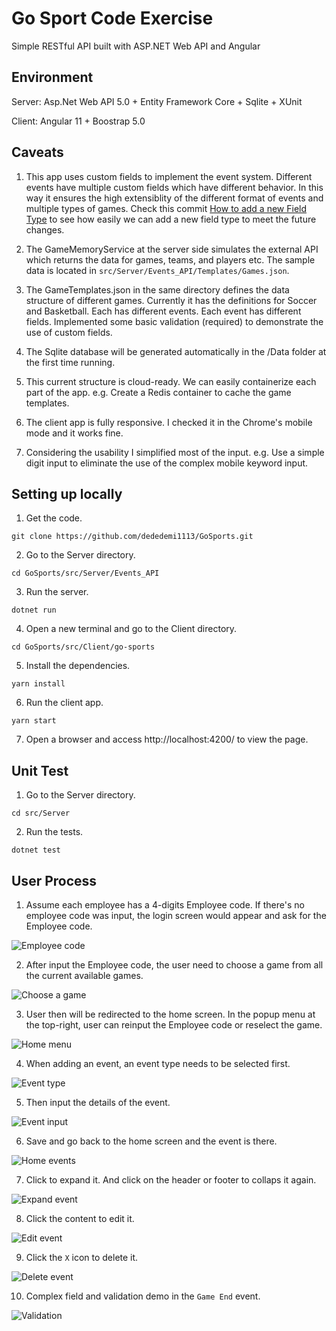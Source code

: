 # Go Sport Code Exercise

Simple RESTful API built with ASP.NET Web API and Angular

## Environment

Server: Asp.Net Web API 5.0 + Entity Framework Core + Sqlite + XUnit

Client: Angular 11 + Boostrap 5.0

## Caveats

1. This app uses custom fields to implement the event system. Different events have multiple custom fields which have different behavior. In this way it ensures the high extensiblity of the different format of events and multiple types of games. Check this commit [How to add a new Field Type](https://github.com/dededemi1113/GoSports/commit/1d43aff5f9e32811f330eff9a4f0ccac33252b92) to see how easily we can add a new field type to meet the future changes.

2. The GameMemoryService at the server side simulates the external API which returns the data for games, teams, and players etc. The sample data is located in `src/Server/Events_API/Templates/Games.json`.

3. The GameTemplates.json in the same directory defines the data structure of different games. Currently it has the definitions for Soccer and Basketball. Each has different events. Each event has different fields. Implemented some basic validation (required) to demonstrate the use of custom fields.

4. The Sqlite database will be generated automatically in the /Data folder at the first time running.

5. This current structure is cloud-ready. We can easily containerize each part of the app. e.g. Create a Redis container to cache the game templates. 

6. The client app is fully responsive. I checked it in the Chrome's mobile mode and it works fine.

7. Considering the usability I simplified most of the input. e.g. Use a simple digit input to eliminate the use of the complex mobile keyword input. 

## Setting up locally

1. Get the code.

```git clone https://github.com/dededemi1113/GoSports.git```

2. Go to the Server directory.

```cd GoSports/src/Server/Events_API```

3. Run the server.

```dotnet run```

4. Open a new terminal and go to the Client directory.

```cd GoSports/src/Client/go-sports```

5. Install the dependencies.

```yarn install```

6. Run the client app.

```yarn start```

7. Open a browser and access http://localhost:4200/ to view the page.

## Unit Test

1. Go to the Server directory.

```cd src/Server```

2. Run the tests.

```dotnet test```

## User Process

1. Assume each employee has a 4-digits Employee code. If there's no employee code was input, the login screen would appear and ask for the Employee code.

![Employee code](images/readme/localhost_4200_login.png)

2. After input the Employee code, the user need to choose a game from all the current available games. 

![Choose a game](images/readme/localhost_4200_games.png)

3. User then will be redirected to the home screen. In the popup menu at the top-right, user can reinput the Employee code or reselect the game.

![Home menu](images/readme/localhost_4200_menu.png)

4. When adding an event, an event type needs to be selected first.

![Event type](images/readme/localhost_4200_event_type.png)

5. Then input the details of the event.

![Event input](images/readme/localhost_4200_event_input.png)

6. Save and go back to the home screen and the event is there.

![Home events](images/readme/localhost_4200_home_events.png)

7. Click to expand it. And click on the header or footer to collaps it again. 

![Expand event](images/readme/localhost_4200_expand_event.png)

8. Click the content to edit it.

![Edit event](images/readme/localhost_4200_edit_event.png)

9. Click the `X` icon to delete it.

![Delete event](images/readme/localhost_4200_delete_event.png)

10. Complex field and validation demo in the `Game End` event.

![Validation](images/readme/localhost_4200_validation.png)
